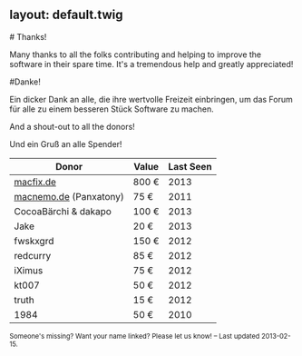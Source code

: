 layout:	default.twig
---

<div class="row">
<i class='icon-heart icon-schmuck'></i>
<div class="span5" markdown="1">
# Thanks!

Many thanks to all the folks contributing and helping to improve the software in their spare time. It's a tremendous help and greatly appreciated!

</div>
<div class="span5" markdown="1">
#Danke!

Ein dicker Dank an alle, die ihre wertvolle Freizeit einbringen, um das Forum für alle zu einem besseren Stück Software zu machen.

</div>
</div>

<div class="row">
<div class="span5" markdown="1">

And a shout-out to all the donors!

</div>
<div class="span5" markdown="1">

Und ein Gruß an alle Spender!

</div>
</div>

| <i class='icon-resize-vertical'></i> Donor 	| <i class='icon-resize-vertical'></i> Value 	| <i class='icon-resize-vertical'></i> Last Seen | 
| ----------------------- | ------ 	| -----	|
| [macfix.de]               | 800 € 	| 2013 	|  
| [macnemo.de] (Panxatony)  | 75 €	 	| 2011	|
| CocoaBärchi &amp; dakapo| 100 € 	| 2013 	|
| Jake                    | 20 €    | 2013  |
| fwskxgrd                | 150 €	 	| 2012 	|
| redcurry                | 85 € 	 	| 2012 	|
| iXimus                  | 75 €    | 2012  |
| kt007                   | 50 €    | 2012  |
| truth		                | 15 € 		| 2012 	|
| 1984                    | 50 € 	 	| 2010 	|

<small class='muted'>
Someone's missing? Want your name linked? Please let us know! – Last updated 2013-02-15.
</small>

[macfix.de]: http://www.macfix.de/
[macnemo.de]: http://macnemode./
